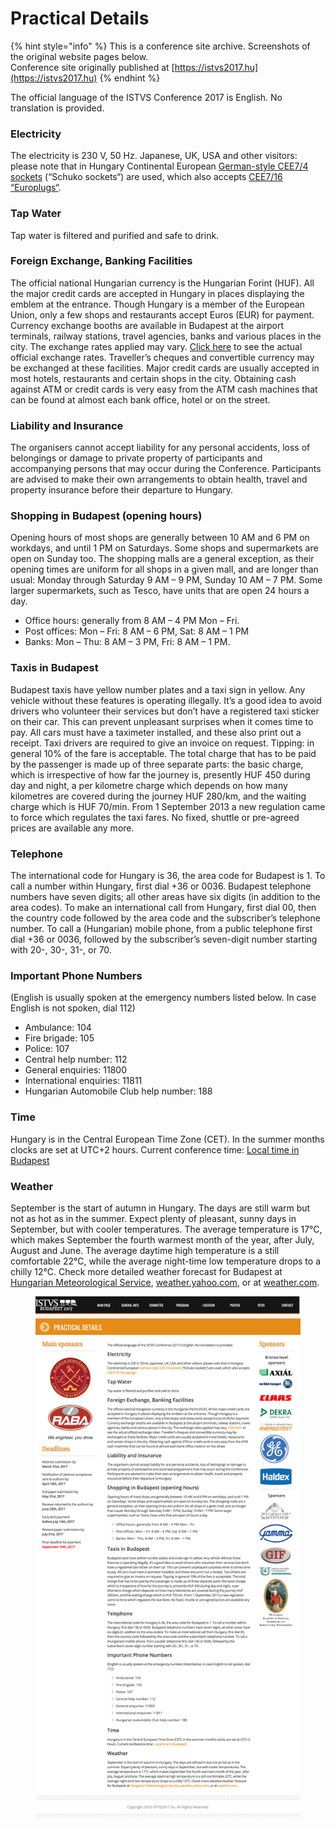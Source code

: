 # Practical Details

{% hint style="info" %}
This is a conference site archive. Screenshots of the original website pages below.\
Conference site originally published at [https://istvs2017.hu](https://istvs2017.hu)
{% endhint %}

The official language of the ISTVS Conference 2017 is English. No translation is provided.

### Electricity

The electricity is 230 V, 50 Hz. Japanese, UK, USA and other visitors: please note that in Hungary Continental European [German-style CEE7/4 sockets](http://www.worldstandards.eu/electricity/plugs-and-sockets/f/) (“Schuko sockets“) are used, which also accepts [CEE7/16 “Europlugs“](http://www.worldstandards.eu/electricity/plugs-and-sockets/c/).

### Tap Water

Tap water is filtered and purified and safe to drink.

### Foreign Exchange, Banking Facilities

The official national Hungarian currency is the Hungarian Forint (HUF). All the major credit cards are accepted in Hungary in places displaying the emblem at the entrance. Though Hungary is a member of the European Union, only a few shops and restaurants accept Euros (EUR) for payment. Currency exchange booths are available in Budapest at the airport terminals, railway stations, travel agencies, banks and various places in the city. The exchange rates applied may vary. [Click here](http://www.mnb.hu/en/arfolyamok) to see the actual official exchange rates. Traveller’s cheques and convertible currency may be exchanged at these facilities. Major credit cards are usually accepted in most hotels, restaurants and certain shops in the city. Obtaining cash against ATM or credit cards is very easy from the ATM cash machines that can be found at almost each bank office, hotel or on the street.

### Liability and Insurance

The organisers cannot accept liability for any personal accidents, loss of belongings or damage to private property of participants and accompanying persons that may occur during the Conference. Participants are advised to make their own arrangements to obtain health, travel and property insurance before their departure to Hungary.

### Shopping in Budapest (opening hours)

Opening hours of most shops are generally between 10 AM and 6 PM on workdays, and until 1 PM on Saturdays. Some shops and supermarkets are open on Sunday too. The shopping malls are a general exception, as their opening times are uniform for all shops in a given mall, and are longer than usual: Monday through Saturday 9 AM – 9 PM, Sunday 10 AM – 7 PM. Some larger supermarkets, such as Tesco, have units that are open 24 hours a day.

* Office hours: generally from 8 AM – 4 PM Mon – Fri.
* Post offices: Mon – Fri: 8 AM – 6 PM, Sat: 8 AM – 1 PM
* Banks: Mon – Thu: 8 AM – 3 PM, Fri: 8 AM – 1 PM.

### Taxis in Budapest

Budapest taxis have yellow number plates and a taxi sign in yellow. Any vehicle without these features is operating illegally. It’s a good idea to avoid drivers who volunteer their services but don’t have a registered taxi sticker on their car. This can prevent unpleasant surprises when it comes time to pay. All cars must have a taximeter installed, and these also print out a receipt. Taxi drivers are required to give an invoice on request. Tipping: in general 10% of the fare is acceptable. The total charge that has to be paid by the passenger is made up of three separate parts: the basic charge, which is irrespective of how far the journey is, presently HUF 450 during day and night, a per kilometre charge which depends on how many kilometres are covered during the journey HUF 280/km, and the waiting charge which is HUF 70/min. From 1 September 2013 a new regulation came to force which regulates the taxi fares. No fixed, shuttle or pre-agreed prices are available any more.

### Telephone

The international code for Hungary is 36, the area code for Budapest is 1. To call a number within Hungary, first dial +36 or 0036. Budapest telephone numbers have seven digits; all other areas have six digits (in addition to the area codes). To make an international call from Hungary, first dial 00, then the country code followed by the area code and the subscriber’s telephone number. To call a (Hungarian) mobile phone, from a public telephone first dial +36 or 0036, followed by the subscriber’s seven-digit number starting with 20-, 30-, 31-, or 70.

### Important Phone Numbers

(English is usually spoken at the emergency numbers listed below. In case English is not spoken, dial 112)

* Ambulance: 104
* Fire brigade: 105
* Police: 107
* Central help number: 112
* General enquiries: 11800
* International enquiries: 11811
* Hungarian Automobile Club help number: 188

### Time

Hungary is in the Central European Time Zone (CET). In the summer months clocks are set at UTC+2 hours. Current conference time: [Local time in Budapest](https://www.timeanddate.com/worldclock/hungary/budapest)

### Weather

September is the start of autumn in Hungary. The days are still warm but not as hot as in the summer. Expect plenty of pleasant, sunny days in September, but with cooler temperatures. The average temperature is 17°C, which makes September the fourth warmest month of the year, after July, August and June. The average daytime high temperature is a still comfortable 22°C, while the average night-time low temperature drops to a chilly 12°C. Check more detailed weather forecast for Budapest at [Hungarian Meteorological Service](http://www.met.hu/en/idojaras/elorejelzes/), [weather.yahoo.com](https://www.yahoo.com/news/weather/hungary/budapest/budapest-804365), or at [weather.com](https://weather.com/weather/today/l/HUXX0002:1:HU).

<figure><img src="../.gitbook/assets/practical details.png" alt=""><figcaption></figcaption></figure>
